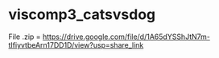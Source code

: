 # viscomp3_catsvsdog


File .zip = https://drive.google.com/file/d/1A65dYSShJtN7m-tIfiyvtbeArn17DD1D/view?usp=share_link

